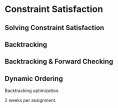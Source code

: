 # Constraint Satisfaction

## Solving Constraint Satisfaction

## Backtracking

## Backtracking & Forward Checking

## Dynamic Ordering

Backtracking optimization.

2 weeks per assignment.
